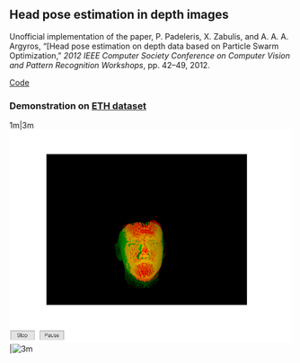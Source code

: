## Head pose estimation in depth images
Unofficial implementation of the paper, P. Padeleris, X. Zabulis, and A. A. A. Argyros, “[Head pose estimation on depth data based on Particle Swarm Optimization,” *2012 IEEE Computer Society Conference on Computer Vision and Pattern Recognition Workshops*, pp. 42–49, 2012.

[Code]()

### Demonstration on [ETH dataset](https://www.vision.ee.ethz.ch/datasets/headposeCVPR08/)
1m|3m
![1m](hpe/ETH1m.gif)|![3m](hpe/ETH3m.gif)
